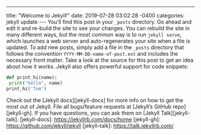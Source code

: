---
title: "Welcome to Jekyll!"
date: 2019-07-28 03:02:28 -0400
categories: jekyll update --- You’ll find this post in your `_posts` directory. Go ahead and edit it and re-build
the site to see your changes. You can rebuild the site in many different ways, but
the most common way is to run `jekyll serve`, which launches a web server and
auto-regenerates your site when a file is updated.
To add new posts, simply add a file in the `_posts` directory that follows the
convention `YYYY-MM-DD-name-of-post.ext` and includes the necessary front
matter. Take a look at the source for this post to get an idea about how it works.
Jekyll also offers powerful support for code snippets:
```python
def print_hi(name):
 print("hello", name)
print_hi('Tom')
```
Check out the [Jekyll docs][jekyll-docs] for more info on how to get the most out
of Jekyll. File all bugs/feature requests at [Jekyll’s GitHub repo][jekyll-gh]. If you
have questions, you can ask them on [Jekyll Talk][jekyll-talk].
[jekyll-docs]: https://jekyllrb.com/docs/home
[jekyll-gh]: https://github.com/jekyll/jekyll
[jekyll-talk]: https://talk.jekyllrb.com/

